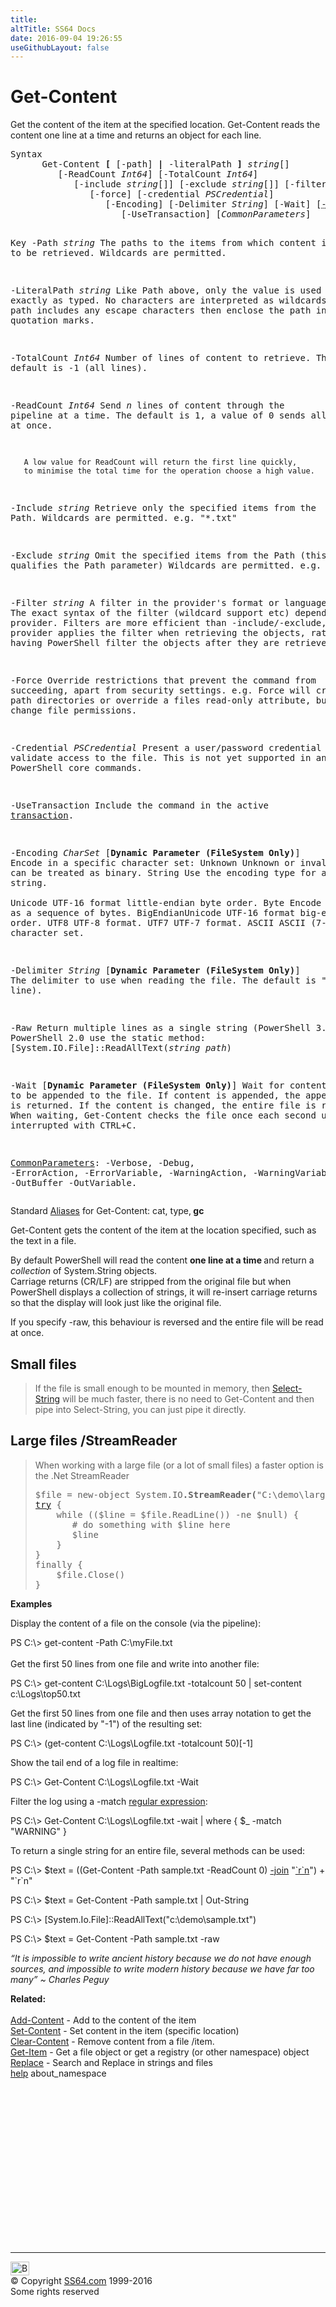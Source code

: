 ```yaml
---
title:
altTitle: SS64 Docs
date: 2016-09-04 19:26:55
useGithubLayout: false
---
```

<!-- #BeginLibraryItem "/Library/head_ps.lbi" --><!-- #EndLibraryItem --><h1>Get-Content</h1> 
<p>Get the content of the item at the specified location. Get-Content   reads the content one line at a time and returns an object for each line.</p>
<pre>Syntax
      Get-Content <b>[</b> [-path] <b>|</b> -literalPath <b>]</b> <i>string</i>[]
         [-ReadCount <i>Int64</i>] [-TotalCount <i>Int64</i>]
            [-include <i>string</i>[]] [-exclude <i>string</i>[]] [-filter <i>string</i>]
               [-force] [-credential <i>PSCredential</i>]
                  [-Encoding] [-Delimiter <i>String</i>] [-Wait] [<abbr title="PS 3.0">-Raw</abbr>]
                     [-UseTransaction] [<i>CommonParameters</i>]

Key
   -Path <i>string</i>
       The paths to the items from which content is to be retrieved.
       Wildcards are permitted.

   -LiteralPath <i>string</i>
       Like Path above, only the value is used exactly as typed.
       No characters are interpreted as wildcards. If the path includes any
       escape characters then enclose the path in single quotation marks.

   -TotalCount <i>Int64</i>
       Number of lines of content to retrieve. The default is -1 (all lines).

   -ReadCount <i>Int64</i>
       Send <i>n</i> lines of content through the pipeline at a time.
       The default is 1, a value of 0 sends all the content at once. 
        
       A low value for ReadCount will return the first line quickly,
       to minimise the total time for the operation choose a high value.

   -Include <i>string</i>
       Retrieve only the specified items from the Path. 
       Wildcards are permitted. e.g. "*.txt"

   -Exclude <i>string</i>
       Omit the specified items from the Path (this qualifies the Path parameter)
       Wildcards are permitted. e.g. "*.log"

   -Filter <i>string</i>
       A filter in the provider's format or language. 
       The exact syntax of the filter (wildcard support etc) depends on the provider.
       Filters are more efficient than -include/-exclude, because the provider
       applies the filter when retrieving the objects, rather than having 
       PowerShell filter the objects after they are retrieved.

   -Force
       Override restrictions that prevent the command from succeeding, apart
       from security settings. e.g. Force will create file path directories 
       or override a files read-only attribute, but will not change file permissions.

   -Credential <i>PSCredential</i>
       Present a user/password credential to validate access to the file.
       This is not yet supported in any Windows PowerShell core commands.

   -UseTransaction
       Include the command in the active <a href="syntax-transactions.html">transaction</a>.

   -Encoding <i>CharSet</i>  [<b>Dynamic Parameter (FileSystem Only)</b>]
       Encode in a specific character set:
           Unknown           Unknown or invalid. The data can be treated as binary.
           String            Use the encoding type for a string.                
           Unicode           UTF-16 format little-endian byte order.
           Byte              Encode characters as a sequence of bytes.
           BigEndianUnicode  UTF-16 format big-endian byte order.
           UTF8              UTF-8 format.
           UTF7              UTF-7 format.
           ASCII             ASCII (7-bit) character set.

   -Delimiter <i>String</i>  [<b>Dynamic Parameter (FileSystem Only)</b>]
      The delimiter to use when reading the file. The default is "\n" (end of line).

   -Raw
      Return multiple lines as a single string (PowerShell 3.0)
      In PowerShell 2.0 use the static method: [System.IO.File]::ReadAllText(<i>string path</i>)

   -Wait  [<b>Dynamic Parameter (FileSystem Only)</b>]
      Wait for content to be appended to the file.
      If content is appended, the appended content is returned. If the content is changed,
      the entire file is returned.  When waiting, Get-Content checks the file once each second until
      interrupted with CTRL+C.

   <a href="common.html">CommonParameters</a>:
       -Verbose, -Debug, -ErrorAction, -ErrorVariable, -WarningAction, -WarningVariable,
       -OutBuffer -OutVariable.</pre>
<p>Standard <a href="get-alias.html">Aliases</a> for Get-Content:<span class="code"> cat, type,<b> gc</b></span></p>
<p>Get-Content  gets the content of the item at the location specified, such as the text in a file. <br>
</p>
<p>By default PowerShell will read the content <b>one line at a time </b>and return a <i>collection </i>of System.String objects. <br>
Carriage returns (CR/LF) are stripped from the original file but when PowerShell displays a collection of strings, it will re-insert carriage returns so that the display will look just like the original file.</p>
<p>If you specify <span class="code">-raw</span>, this behaviour is reversed and the entire file will be read at once.</p>
<h2>Small files</h2>
<blockquote>
<p>If the file is small enough to be mounted in memory, then <a href="select-string.html">Select-String</a> will be much faster, there is no need to Get-Content and then pipe into Select-String, you can just pipe it directly.</p>
</blockquote>
<h2>Large files /StreamReader</h2>
<blockquote>
<p>When working with a large file (or a lot of small files) a faster option is the .Net StreamReader</p>
<pre>$file = new-object System.IO<b>.StreamReader(</b>"C:\demo\large_file.txt"<b>)</b>
<a href="try.html">try</a> {
    while (($line = $file.ReadLine()) -ne $null) {
       # do something with $line here
       $line
    }
}
finally {
    $file.Close()
}</pre>
</blockquote>
<p><b>Examples</b></p>
<p>Display the content of  a file on the console (via the pipeline):</p>
<p><span class="code">PS C:\&gt; get-content -Path C:\myFile.txt</span><br>
<br>Get   the first 50 lines from one file and write into another file:</p>
<p class="code">PS C:\&gt; get-content C:\Logs\BigLogfile.txt -totalcount 50 | set-content c:\Logs\top50.txt</p>
<p>Get the first 50 lines from one file and then uses array notation to get the last line (indicated by "-1") of the resulting set:</p>
<p class="code">PS C:\&gt; (get-content C:\Logs\Logfile.txt -totalcount 50)[-1]</p>
<p>Show the tail end of a log file in realtime:</p>
<p class="code">PS C:\&gt; Get-Content C:\Logs\Logfile.txt -Wait </p>
<p>Filter the log   using a <span class="code">-match</span> <a href="syntax-regex.html">regular expression</a>:</p>
<p class="code">PS C:\&gt; Get-Content C:\Logs\Logfile.txt -wait | where { $_ -match "WARNING" }</p>
<p>To return a single string for an entire file, several methods can be used:</p>
<p class="code">PS C:\&gt; $text = ((Get-Content -Path sample.txt -ReadCount 0) <a href="syntax-methods.html">-join</a> "<a href="syntax-esc.html">`r`n</a>") + "`r`n"</p>
<p class="code">PS C:\&gt; $text = Get-Content -Path sample.txt | Out-String</p>
<p><span class="code">PS C:\&gt; </span><span class="code">[System.Io.File]::ReadAllText("c:\demo\sample.txt")</span></p>
<p><span class="code">PS C:\&gt; $text = Get-Content -Path sample.txt -raw</span></p>
<p class="quote"><i>“It is impossible to write ancient history because we do not have enough sources, and impossible to write modern history because we
 have far too many” ~ Charles Peguy</i></p>
<p><b>Related:</b><br>
<br>
<a href="add-content.html">Add-Content</a> - Add to the content of the item<br>
<a href="set-content.html">Set-Content</a> - Set content in the item (specific location)<br>
<a href="clear-content.html">Clear-Content</a> - Remove content from a file /item. <br>
<a href="get-item.html">Get-Item</a> - Get a file object or get a registry (or other namespace) object<br>
<a href="replace.html">Replace</a> - Search and Replace in strings and files<br>
<a href="get-help.html">help</a>  about_namespace</p><!-- #BeginLibraryItem "/Library/foot_ps.lbi" --><p>
<!-- PowerShell300 -->
<ins class="adsbygoogle" style="display:inline-block;width:300px;height:250px" data-ad-client="ca-pub-6140977852749469" data-ad-slot="6253539900"></ins>
<script>
(adsbygoogle = window.adsbygoogle || []).push({});
</script></p>
<hr>
<div id="bl" class="footer"><a href="get-content.html#"><img src="../images/top.png" width="30" height="22" alt="Back to the Top"></a></div>
<div id="br" class="footer, tagline">© Copyright <a href="../index.html">SS64.com</a> 1999-2016<br>
Some rights reserved</div><!-- #EndLibraryItem -->
